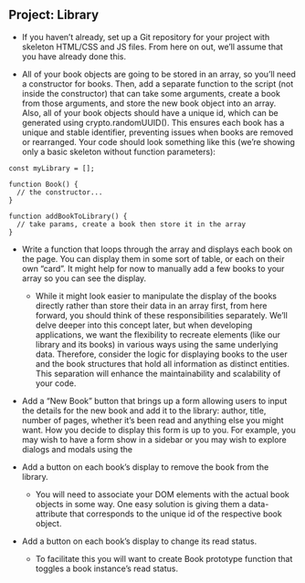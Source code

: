## Project: Library

- If you haven’t already, set up a Git repository for your project with skeleton HTML/CSS and JS files. From here on out, we’ll assume that you have already done this.

- All of your book objects are going to be stored in an array, so you’ll need a constructor for books. Then, add a separate function to the script (not inside the constructor) that can take some arguments, create a book from those arguments, and store the new book object into an array. Also, all of your book objects should have a unique id, which can be generated using crypto.randomUUID(). This ensures each book has a unique and stable identifier, preventing issues when books are removed or rearranged. Your code should look something like this (we’re showing only a basic skeleton without function parameters):
```
const myLibrary = [];

function Book() {
  // the constructor...
}

function addBookToLibrary() {
  // take params, create a book then store it in the array
}
```
- Write a function that loops through the array and displays each book on the page. You can display them in some sort of table, or each on their own “card”. It might help for now to manually add a few books to your array so you can see the display.

    - While it might look easier to manipulate the display of the books directly rather than store their data in an array first, from here forward, you should think of these responsibilities separately. We’ll delve deeper into this concept later, but when developing applications, we want the flexibility to recreate elements (like our library and its books) in various ways using the same underlying data. Therefore, consider the logic for displaying books to the user and the book structures that hold all information as distinct entities. This separation will enhance the maintainability and scalability of your code.

- Add a “New Book” button that brings up a form allowing users to input the details for the new book and add it to the library: author, title, number of pages, whether it’s been read and anything else you might want. How you decide to display this form is up to you. For example, you may wish to have a form show in a sidebar or you may wish to explore dialogs and modals using the <dialog> tag. However you do this, you will most likely encounter an issue where submitting your form will not do what you expect it to do. That’s because the submit input tries to send the data to a server by default. This is where event.preventDefault(); will come in handy. Check out the documentation for event.preventDefault and see how you can solve this issue!
- Add a button on each book’s display to remove the book from the library.

    - You will need to associate your DOM elements with the actual book objects in some way. One easy solution is giving them a data-attribute that corresponds to the unique id of the respective book object.

- Add a button on each book’s display to change its read status.

    - To facilitate this you will want to create Book prototype function that toggles a book instance’s read status.


